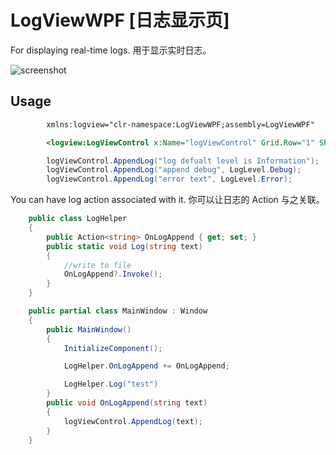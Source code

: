 # LogViewWPF [日志显示页]

For displaying real-time logs. 用于显示实时日志。   
    

![screenshot](https://github.com/tp1415926535/LogViewWPF/assets/58326584/b593f591-17e4-4fa0-b1a0-c86e5a295ec6)


## Usage
``` xml
        xmlns:logview="clr-namespace:LogViewWPF;assembly=LogViewWPF"

        <logview:LogViewControl x:Name="logViewControl" Grid.Row="1" ShowType="True"/>
```
``` c#
        logViewControl.AppendLog("log defualt level is Information");
        logViewControl.AppendLog("append debug", LogLevel.Debug);
        logViewControl.AppendLog("error text", LogLevel.Error);
```
You can have log action associated with it. 你可以让日志的 Action 与之关联。
``` c#
    public class LogHelper
    {
        public Action<string> OnLogAppend { get; set; }
        public static void Log(string text)
        {
            //write to file
            OnLogAppend?.Invoke();
        }
    }

    public partial class MainWindow : Window
    {
        public MainWindow()
        {
            InitializeComponent();

            LogHelper.OnLogAppend += OnLogAppend;

            LogHelper.Log("test")
        }
        public void OnLogAppend(string text)
        {
            logViewControl.AppendLog(text);
        }
    }
```
